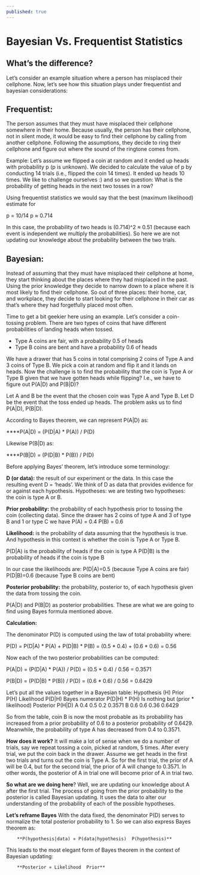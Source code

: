 ```yaml
---
published: true
---
```

# Bayesian Vs. Frequentist Statistics


## What’s the difference?

Let’s consider an example situation where a person has misplaced their cellphone. Now, let’s see how this situation plays under frequentist and bayesian considerations:

## Frequentist:
The person assumes that they must have misplaced their cellphone somewhere in their home. Because usually, the person has their cellphone, not in silent mode, it would be easy to find their cellphone by calling from another cellphone. Following the assumptions, they decide to ring their cellphone and figure out where the sound of the ringtone comes from. 

Example: Let’s assume we flipped a coin at random and it ended up heads with probability p (p is unknown). We decided to calculate the value of p by conducting 14 trials (i.e., flipped the coin 14 times). It ended up heads 10 times. We like to challenge ourselves :) and so we question:
What is the probability of getting heads in the next two tosses in a row?

Using frequentist statistics we would say that the best (maximum likelihood) estimate for 

p = 10/14
p ≈ 0.714

In this case, the probability of two heads is (0.714)^2 ≈ 0.51 (because each event is independent we multiply the probabilities). So here we are not updating our knowledge about the probability between the two trials.

## Bayesian:
Instead of assuming that they must have misplaced their cellphone at home, they start thinking about the places where they had misplaced in the past. Using the prior knowledge they decide to narrow down to a place where it is most likely to find their cellphone. So out of three places: their home, car, and workplace, they decide to start looking for their cellphone in their car as that’s where they had forgetfully placed most often.

Time to get a bit geekier here using an example. Let’s consider a coin-tossing problem.
There are two types of coins that have different probabilities of landing heads when tossed.

- Type A coins are fair, with a probability 0.5 of heads
- Type B coins are bent and have a probability 0.6 of heads

We have a drawer that has 5 coins in total comprising 2 coins of Type A and 3 coins of Type B. We pick a coin at random and flip it and it lands on heads. Now the challenge is to find the probability that the coin is Type A or Type B given that we have gotten heads while flipping? I.e., we have to figure out P(A|D) and P(B|D)?

Let A and B be the event that the chosen coin was Type A and Type B. Let D be the event that the toss ended up heads. The problem asks us to find P(A|D), P(B|D).


According to Bayes theorem, we can represent P(A|D) as:

****P(A|D) = (P(D|A) * P(A)) / P(D)


Likewise P(B|D) as: 

****P(B|D) = (P(D|B) * P(B)) / P(D)


Before applying Bayes’ theorem, let’s introduce some terminology:

**D (or data):** the result of our experiment or the data. In this case the resulting event D = ‘heads’. We think of D as data that provides evidence for or against each hypothesis.
Hypotheses: we are testing two hypotheses: the coin is type A or B.

**Prior probability:** the probability of each hypothesis prior to tossing the coin (collecting data). Since the drawer has 2 coins of type A and 3 of type B and 1 or type C we have 
P(A) = 0.4
P(B) = 0.6

**Likelihood:** is the probability of data assuming that the hypothesis is true. And hypothesis in this context is whether the coin is Type A or Type B.

P(D|A) is the probability of heads if the coin is type A
P(D|B) is the probability of heads if the coin is type B

In our case the likelihoods are:
P(D|A)=0.5 (because Type A coins are fair)
P(D|B)=0.6 (because Type B coins are bent)

**Posterior probability:** the probability, posterior to, of each hypothesis given the data from tossing the coin.

P(A|D) and P(B|D) as posterior probabilities. These are what we are going to find using Bayes formula mentioned above.

**Calculation:**

The denominator P(D) is computed using the law of total probability where: 

P(D) = P(D|A) * P(A) + P(D|B) * P(B)
     = (0.5 * 0.4) + (0.6 * 0.6)
     = 0.56

Now each of the two posterior probabilities can be computed:

P(A|D) = (P(D|A) * P(A)) / P(D)
       = (0.5 * 0.4) / 0.56
       = 0.3571

P(B|D) = (P(D|B) * P(B)) / P(D)
       = (0.6 * 0.6) / 0.56
       = 0.6429

Let’s put all the values together in a Bayesian table:
Hypothesis
(H)
Prior
P(H)
Likelihood
P(D|H)
Bayes numerator
P(D|H) * P(H)
Is nothing but 
(prior * likelihood)
Posterior
P(H|D)
A
0.4
0.5
0.2
0.3571
B
0.6
0.6
0.36
0.6429

So from the table, coin B is now the most probable as its probability has increased from a prior probability of 0.6 to a posterior probability of 0.6429. Meanwhile, the probability of type A has decreased from 0.4 to 0.3571.

**How does it work?**
It will make a lot of sense when we do a number of trials, say we repeat tossing a coin, picked at random, 5 times. After every trial, we put the coin back in the drawer.
Assume we get heads in the first two trials and turns out the coin is Type A. So for the first trial, the prior of A will be 0.4, but for the second trial, the prior of A will change to 0.3571. In other words, the posterior of A in trial one will become prior of A in trial two. 

**So what are we doing here**? 
Well, we are updating our knowledge about A after the first trial. The process of going from the prior probability to the posterior is called Bayesian updating. It uses the data to alter our understanding of the probability of each of the possible hypotheses.

**Let’s reframe Bayes**
With the data fixed, the denominator P(D) serves to normalize the total posterior probability to 1. So we can also express Bayes theorem as:

		**P(hypothesis|data) ∝ P(data|hypothesis)  P(hypothesis)**

This leads to the most elegant form of Bayes theorem in the context of Bayesian updating:

		**Posterior ∝ Likelihood  Prior**
